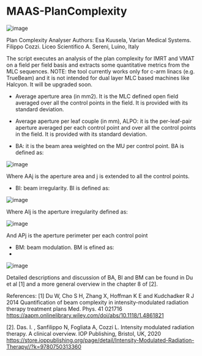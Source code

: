 # MAAS-PlanComplexity

![image](https://user-images.githubusercontent.com/78000769/222256724-04f3dbb9-7178-4f26-8e8c-e25cdaa2c38a.png)

Plan Complexity Analyser
Authors: 
Esa Kuusela, Varian Medical Systems.
Filippo Cozzi. Liceo Scientifico A. Sereni, Luino, Italy


The script executes an analysis of the plan complexity for IMRT and VMAT on a field per field basis and extracts some quantitative metrics from the MLC sequences.
NOTE:  the tool currently works only for c-arm linacs (e.g. TrueBeam) and it is not intended for dual layer MLC based machines like Halcyon.  It will be upgraded soon.

* Average aperture area (in mm2).  It is the MLC defined open field averaged over all the control points in the field.  It is provided with its standard deviation.

* Average aperture per leaf couple (in mm), ALPO:  it is the per-leaf-pair aperture averaged per each control point and over all the control points in the field. It is provided with its standard deviation.

* BA:  it is the beam area weighted on the MU per control point.  BA is defined as:

![image](https://user-images.githubusercontent.com/78000769/222257941-510952a3-c1ea-46cd-a246-e1ad9bbc2960.png)

Where AAj is the aperture area and j is extended to all the control points.

* BI: beam irregularity. BI is defined as:

![image](https://user-images.githubusercontent.com/78000769/222258095-3e811fda-a40a-436c-9708-b5f0c176eb79.png)

Where AIj is the aperture irregularity defined as:

![image](https://user-images.githubusercontent.com/78000769/222258180-e8812303-e411-4d7f-b2ae-a3ede8039ec7.png)

And APj is the aperture perimeter per each control point

* BM: beam modulation. BM is efined as:
* 
![image](https://user-images.githubusercontent.com/78000769/222258323-1fecae2d-8a29-4624-9606-1d3f23261601.png)

Detailed descriptions and discussion of BA, BI and BM can be found in Du et al [1] and a more general overview in the chapter 8 of [2].

References:
[1] Du W, Cho S H, Zhang X, Hoffman K E and Kudchadker R J 2014 Quantification of beam complexity in intensity-modulated radiation therapy treatment plans Med. Phys. 41 021716 https://aapm.onlinelibrary.wiley.com/doi/abs/10.1118/1.4861821

[2]. Das. I. , Sanfilippo N, Fogliata A, Cozzi L.    Intensity modulated radiation therapy. A clinical overview.    IOP Publishing, Bristol, UK, 2020 https://store.ioppublishing.org/page/detail/Intensity-Modulated-Radiation-Therapy//?k=9780750313360
